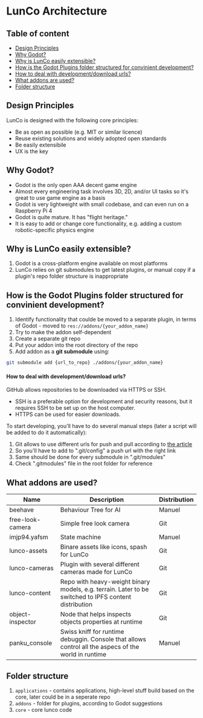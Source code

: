 # LunCo Architecture

## Table of content

- [Design Principles](#design-principles)
- [Why Godot?](#why-godot)
- [Why is LunCo easily extensible?](#why-is-lunco-easily-extensible)
- [How is the Godot Plugins folder structured for convinient development?](#how-is-the-godot-plugins-folder-structured-for-convinient-development)
- [How to deal with development/download urls?](#how-to-deal-with-developmentdownload-urls)
- [What addons are used?](#what-addons-are-used)
- [Folder structure](#folder-structure)

## Design Principles

LunCo is designed with the following core principles:
- Be as open as possible (e.g. MIT or similar licence)
- Reuse existing solutions and widely adopted open standards
- Be easily extensibile
- UX is the key

## Why Godot?

- Godot is the only open AAA decent game engine
- Almost every engineering task involves 3D, 2D, and/or UI tasks so it's great to use game engine as a basis
- Godot is very lightweight with small codebase, and can even run on a Raspberry Pi 4
- Godot is quite mature. It has "flight heritage."
- It is easy to add or change core functionality, e.g. adding a custom robotic-specific physics engine


## Why is LunCo easily extensible?

1. Godot is a cross-platform engine available on most platforms
2. LunCo relies on git submodules to get latest plugins, or manual copy if a plugin's repo folder structure is inappropriate

## How is the Godot Plugins folder structured for convinient development?

1. Identify functionality that coulde be moved to a separate plugin, in terms of Godot - moved to `res://addons/{your_addon_name}`
2. Try to make the addon self-dependent
3. Create a separate git repo
4. Put your addon into the root directory of the repo
5. Add addon as a **git submodule** using:
```bash
git submodule add {url_to_repo} ./addons/{your_addon_name}
```

#### How to deal with development/download urls?

GitHub allows repositories to be downloaded via HTTPS or SSH. 
- SSH is a preferable option for development and security reasons, but it requires SSH to be set up on the host computer.
- HTTPS can be used for easier downloads.

To start developing, you'll have to do several manual steps (later a script will be added to do it automatically):
1. Git allows to use different urls for push and pull according to [the article](https://stackoverflow.com/questions/31747072/will-remote-url-for-fetch-and-push-be-different)
2. So you'll have to add to ".git/config" a push url with the right link
3. Same should be done for every submodule in ".git/modules"
4. Check ".gitmodules" file in the root folder for reference

## What addons are used?

| **Name**         | **Description**                                                                                       | **Distribution** |
| ---------------- | ----------------------------------------------------------------------------------------------------- | ---------------- |
| beehave          | Behaviour Tree for AI                                                                                 | Manuel           |
| free-look-camera | Simple free look camera                                                                               | Git              |
| imjp94.yafsm     | State machine                                                                                         | Manuel           |
| lunco-assets     | Binare assets like icons, spash for LunCo                                                             | Git              |
| lunco-cameras    | Plugin with several different cameras made for LunCo                                                  | Git              |
| lunco-content    | Repo with heavy-weight binary models, e.g. terrain. Later to be switched to IPFS content distribution | Git              |
| object-inspector | Node that helps inspects objects properties at runtime                                                | Git              |
| panku_console    | Swiss kniff for runtime debuggin. Console that allows control all the aspecs of the world in runtime  | Manuel           |                 |                                                                                                       |                  |

## Folder structure

1. `applications` - contains applications, high-level stuff build based on the core, later could be in a seperate repo
2. `addons` - folder for plugins, according to Godot suggestions
3. `core` - core lunco code
